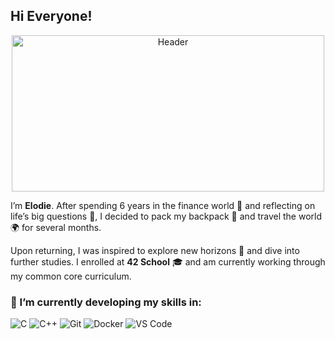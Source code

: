 ## Hi Everyone!

  <p align="center">
  <img src="https://i.pinimg.com/originals/86/ec/5f/86ec5f270a71d616c85f7ef109559e72.gif" alt="Header" width="500" height="250"/>
</p>


I’m **Elodie**. After spending 6 years in the finance world 💼 and reflecting on life’s big questions 🌌, I decided to pack my backpack 🎒 and travel the world 🌍 for several months. 

Upon returning, I was inspired to explore new horizons 🚀 and dive into further studies. I enrolled at **42 School** 🎓 and am currently working through my common core curriculum.

### 🌱 I’m currently developing my skills in:

![C](https://img.shields.io/badge/C-A8B9CC?style=for-the-badge&logo=c&logoColor=white)
![C++](https://img.shields.io/badge/C++-00599C?style=for-the-badge&logo=c%2B%2B&logoColor=white)
![Git](https://img.shields.io/badge/Git-F05032?style=for-the-badge&logo=git&logoColor=white)
![Docker](https://img.shields.io/badge/Docker-2496ED?style=for-the-badge&logo=docker&logoColor=white)
![VS Code](https://img.shields.io/badge/VS%20Code-007ACC?style=for-the-badge&logo=visual-studio-code&logoColor=white)
